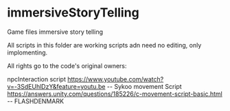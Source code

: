 # immersiveStoryTelling
Game files immersive story telling

All scripts in this folder are working scripts adn need no editing, only implomenting.

All rights go to the code's original owners:

npcInteraction script https://www.youtube.com/watch?v=-3SdEUhlDzY&feature=youtu.be -- Sykoo
movement Script https://answers.unity.com/questions/185226/c-movement-script-basic.html -- FLASHDENMARK
